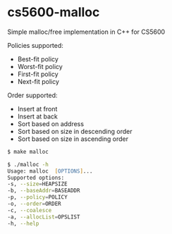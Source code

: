 # cs5600-malloc

Simple malloc/free implementation in C++ for CS5600

Policies supported:

- Best-fit policy
- Worst-fit policy
- First-fit policy
- Next-fit policy

Order supported:

- Insert at front
- Insert at back
- Sort based on address
- Sort based on size in descending order
- Sort based on size in ascending order

```zsh
$ make malloc

$ ./malloc -h
Usage: malloc  [OPTIONS]...
Supported options:
-s, --size=HEAPSIZE
-b, --baseAddr=BASEADDR
-p, --policy=POLICY
-o, --order=ORDER
-c, --coalesce
-a, --allocList=OPSLIST
-h, --help
```
